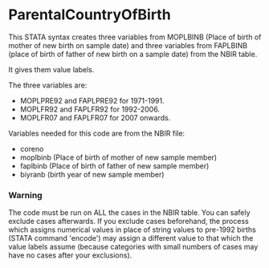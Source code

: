 # ParentalCountryOfBirth
This STATA syntax creates three variables from MOPLBINB (Place of birth of mother of new birth on sample date) and three variables from FAPLBINB (place of birth of father of new birth on a sample date) from the NBIR table.

It gives them value labels.

The three variables are:
- MOPLPRE92 and FAPLPRE92 for 1971-1991.
- MOPLFR92 and FAPLFR92 for 1992-2006.
- MOPLFR07 and FAPLFR07 for 2007 onwards.

Variables needed for this code are from the NBIR file:
- coreno
- moplbinb (Place of birth of mother of new sample member)
- faplbinb (Place of birth of father of new sample member)
- biyranb (birth year of new sample member)
	
### Warning
The code must be run on ALL the cases in the NBIR table. You can safely exclude cases afterwards. If you exclude cases beforehand, the process which assigns numerical values in place of string values to pre-1992 births (STATA command 'encode') may assign a different value to that which the value labels assume (because categories with small numbers of cases may have no cases after your exclusions).
